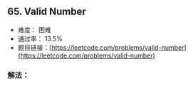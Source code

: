 ## 65. Valid Number


- 难度： 困难
- 通过率： 13.5%
- 题目链接：[https://leetcode.com/problems/valid-number](https://leetcode.com/problems/valid-number)



### 解法：